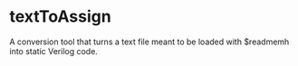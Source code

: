 # textToAssign
A conversion tool that turns a text file meant to be loaded with $readmemh into static Verilog code.
